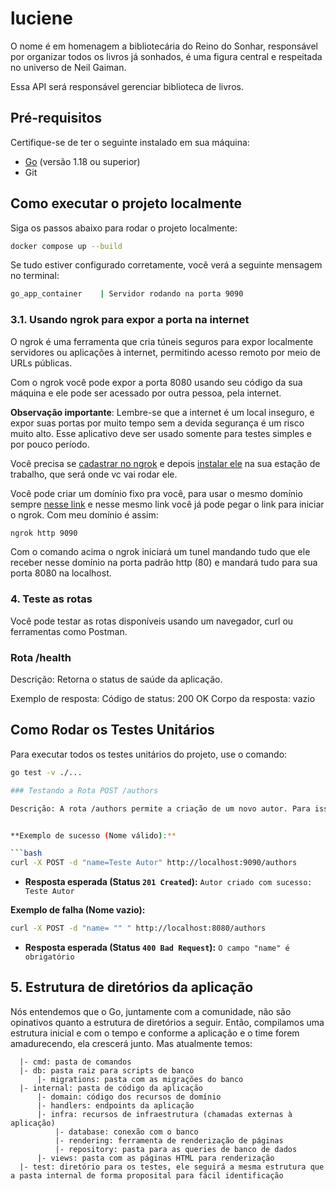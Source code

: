 # luciene
O nome é em homenagem a bibliotecária do Reino do Sonhar, responsável por organizar todos os livros já sonhados, é uma figura central e respeitada no universo de Neil Gaiman.

Essa API será responsável gerenciar biblioteca de livros.

## Pré-requisitos

Certifique-se de ter o seguinte instalado em sua máquina:

- [Go](https://golang.org/dl/) (versão 1.18 ou superior)
- Git

## Como executar o projeto localmente

Siga os passos abaixo para rodar o projeto localmente:

```bash
docker compose up --build
```

Se tudo estiver configurado corretamente, você verá a seguinte mensagem no terminal:

```bash
go_app_container    | Servidor rodando na porta 9090
```

### 3.1. Usando ngrok para expor a porta na internet

O ngrok é uma ferramenta que cria túneis seguros para expor localmente servidores ou aplicações à internet, permitindo acesso remoto por meio de URLs públicas.

Com o ngrok você pode expor a porta 8080 usando seu código da sua máquina e ele pode ser acessado por outra pessoa, pela internet.

**Observação importante**: Lembre-se que a internet é um local inseguro, e expor suas portas por muito tempo sem a devida segurança é um risco muito alto. Esse aplicativo deve ser usado somente para testes simples e por pouco período.

Você precisa se [cadastrar no ngrok](https://dashboard.ngrok.com/signup) e depois [instalar ele](https://dashboard.ngrok.com/signup) na sua estação de trabalho, que será onde vc vai rodar ele.

Você pode criar um domínio fixo pra você, para usar o mesmo domínio sempre [nesse link](https://dashboard.ngrok.com/domains) e nesse mesmo link você já pode pegar o link para iniciar o ngrok. Com meu domínio é assim:

```bash
ngrok http 9090
```

Com o comando acima o ngrok iniciará um tunel mandando tudo que ele receber nesse domínio na porta padrão http (80) e mandará tudo para sua porta 8080 na localhost.

### 4. Teste as rotas
Você pode testar as rotas disponíveis usando um navegador, curl ou ferramentas como Postman.

### Rota /health
Descrição: Retorna o status de saúde da aplicação.

Exemplo de resposta:
Código de status: 200 OK
Corpo da resposta: vazio

## Como Rodar os Testes Unitários

Para executar todos os testes unitários do projeto, use o comando:

```bash
go test -v ./...

### Testando a Rota POST /authors

Descrição: A rota /authors permite a criação de um novo autor. Para isso, você deve enviar dados de formulário (`application/x-www-form-urlencoded`) com o campo name.


**Exemplo de sucesso (Nome válido):**

```bash
curl -X POST -d "name=Teste Autor" http://localhost:9090/authors
```
*   **Resposta esperada (Status `201 Created`):** `Autor criado com sucesso: Teste Autor`


**Exemplo de falha (Nome vazio):**

```bash
curl -X POST -d "name= "" " http://localhost:8080/authors
```
*   **Resposta esperada (Status `400 Bad Request`):** `O campo "name" é obrigatório`

## 5. Estrutura de diretórios da aplicação
Nós entendemos que o Go, juntamente com a comunidade, não são opinativos quanto a estrutura de diretórios a seguir. Então, compilamos uma estrutura inicial e com o tempo e conforme a aplicação
e o time forem amadurecendo, ela crescerá junto. Mas atualmente temos:
```  
  |- cmd: pasta de comandos
  |- db: pasta raiz para scripts de banco
      |- migrations: pasta com as migrações do banco
  |- internal: pasta de código da aplicação
      |- domain: código dos recursos de domínio
      |- handlers: endpoints da aplicação
      |- infra: recursos de infraestrutura (chamadas externas à aplicação)
          |- database: conexão com o banco
          |- rendering: ferramenta de renderização de páginas
          |- repository: pasta para as queries de banco de dados
      |- views: pasta com as páginas HTML para renderização
  |- test: diretório para os testes, ele seguirá a mesma estrutura que a pasta internal de forma proposital para fácil identificação
```
